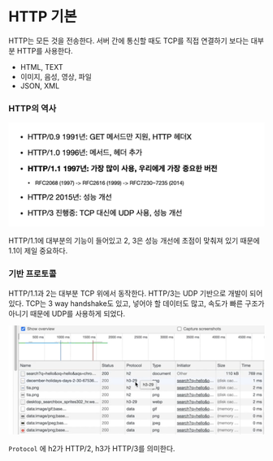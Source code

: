 # HTTP 기본

HTTP는 모든 것을 전송한다. 서버 간에 통신할 때도 TCP를 직접 연결하기 보다는 대부분 HTTP를 사용한다.

- HTML, TEXT
- 이미지, 음성, 영상, 파일
- JSON, XML

### HTTP의 역사

![](../../.gitbook/assets/kimyounghan-http-web-basic/03/_2021-01-07__10.05.26.png)

HTTP/1.1에 대부분의 기능이 들어있고 2, 3은 성능 개선에 초점이 맞춰져 있기 때문에 1.1이 제일 중요하다.

### 기반 프로토콜

HTTP/1.1과 2는 대부분 TCP 위에서 동작한다. HTTP/3는 UDP 기반으로 개발이 되어있다. TCP는 3 way handshake도 있고, 넣어야 할 데이터도 많고, 속도가 빠른 구조가 아니기 때문에 UDP를 사용하게 되었다.

![](../../.gitbook/assets/kimyounghan-http-web-basic/03/_2021-01-07__10.09.38.png)

`Protocol` 에 h2가 HTTP/2, h3가 HTTP/3를 의미한다.
